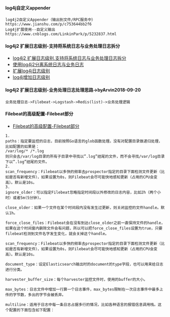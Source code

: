 #### log4j自定义appender
```
log4j2自定义Appender（输出到文件/RPC服务中）
https://www.jianshu.com/p/c753644bb2f6
Log4j扩展使用--自定义输出
https://www.cnblogs.com/LinkinPark/p/5232837.html
```
#### log4j2 扩展日志级别-支持将系统日志与业务处理日志拆分
- [log4j2 扩展日志级别,支持将系统日志与业务处理日志拆分](https://www.cnblogs.com/jessezeng/p/5446518.html)
- [使用log4j2分离系统日志与业务日志](https://www.cnblogs.com/jessezeng/p/5446589.html)
- [扩展log4j日志级别](http://blog.51cto.com/bzlring/1359292)
- [log4j增加日志级别](http://jn-nian.iteye.com/blog/1457325)


#### log4j2 扩展日志级别-业务处理日志处理思路->byArvin2018-09-20

```
业务处理日志->Filebeat->Logstash->Redis(list)->业务处理逻辑
```

#### Filebeat的高级配置-Filebeat部分
- [Filebeat的高级配置-Filebeat部分](https://blog.csdn.net/a464057216/article/details/51233375)
```
1.
paths：指定要监控的日志，目前按照Go语言的glob函数处理。没有对配置目录做递归处理，比如配置的如果是：
/var/log/* /*.log
则只会去/var/log目录的所有子目录中寻找以”.log”结尾的文件，而不会寻找/var/log目录下以”.log”结尾的文件。
2.
scan_frequency：Filebeat以多快的频率去prospector指定的目录下面检测文件更新（比如是否有新增文件），如果设置为0s，则Filebeat会尽可能快地感知更新（占用的CPU会变高）。默认是10s。
3.
ignore_older：可以指定Filebeat忽略指定时间段以外修改的日志内容，比如2h（两个小时）或者5m(5分钟)。

close_older：如果一个文件在某个时间段内没有发生过更新，则关闭监控的文件handle。默认1h。

force_close_files：Filebeat会在没有到达close_older之前一直保持文件的handle，如果在这个时间窗内删除文件会有问题，所以可以把force_close_files设置为true，只要filebeat检测到文件名字发生变化，就会关掉这个handle。

scan_frequency：Filebeat以多快的频率去prospector指定的目录下面检测文件更新（比如是否有新增文件），如果设置为0s，则Filebeat会尽可能快地感知更新（占用的CPU会变高）。默认是10s。

document_type：设定Elasticsearch输出时的document的type字段，也可以用来给日志进行分类。

harvester_buffer_size：每个harvester监控文件时，使用的buffer的大小。

max_bytes：日志文件中增加一行算一个日志事件，max_bytes限制在一次日志事件中最多上传的字节数，多出的字节会被丢弃。

multiline：适用于日志中每一条日志占据多行的情况，比如各种语言的报错信息调用栈。这个配置的下面包含如下配置：
```